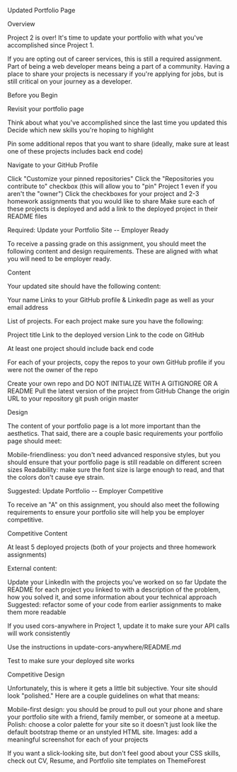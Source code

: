 Updated Portfolio Page


Overview

Project 2 is over! It's time to update your portfolio with what you've accomplished since Project 1.

If you are opting out of career services, this is still a required assignment. Part of being a web developer means being a part of a community. Having a place to share your projects is necessary if you're applying for jobs, but is still critical on your journey as a developer.


Before you Begin



Revisit your portfolio page


Think about what you've accomplished since the last time you updated this
Decide which new skills you're hoping to highlight



Pin some additional repos that you want to share (ideally, make sure at least one of these projects includes back end code)


Navigate to your GitHub Profile

Click "Customize your pinned repositories"
Click the "Repositories you contribute to" checkbox (this will allow you to "pin" Project 1 even if you aren't the "owner")
Click the checkboxes for your project and 2-3 homework assignments that you would like to share
Make sure each of these projects is deployed and add a link to the deployed project in their README files





Required: Update your Portfolio Site -- Employer Ready

To receive a passing grade on this assignment, you should meet the following content and design requirements. These are aligned with what you will need to be
employer ready.


Content

Your updated site should have the following content:


Your name
Links to your GitHub profile & LinkedIn page as well as your email address

List of projects. For each project make sure you have the following:


Project title
Link to the deployed version
Link to the code on GitHub


At least one project should include back end code

For each of your projects, copy the repos to your own GitHub profile if you were not the owner of the repo


Create your own repo and DO NOT INITIALIZE WITH A GITIGNORE OR A README
Pull the latest version of the project from GitHub
Change the origin URL to your repository
git push origin master





Design

The content of your portfolio page is a lot more important than the aesthetics. That said, there are a couple basic requirements your portfolio page should meet:


Mobile-friendliness: you don't need advanced responsive styles, but you should ensure that your portfolio page is still readable on different screen sizes
Readability: make sure the font size is large enough to read, and that the colors don't cause eye strain.



Suggested: Update Portfolio -- Employer Competitive

To receive an "A" on this assignment, you should also meet the following requirements
to ensure your portfolio site will help you be employer competitive.


Competitive Content


At least 5 deployed projects (both of your projects and three homework assignments)

External content:


Update your LinkedIn with the projects you've worked on so far
Update the README for each project you linked to with a description of the problem,
how you solved it, and some information about your technical approach
Suggested: refactor some of your code from earlier assignments to make them more readable



If you used cors-anywhere in Project 1, update it to make sure your API calls will work consistently


Use the instructions in update-cors-anywhere/README.md

Test to make sure your deployed site works





Competitive Design

Unfortunately, this is where it gets a little bit subjective. Your site should look
"polished." Here are a couple guidelines on what that means:


Mobile-first design: you should be proud to pull out your phone and share
your portfolio site with a friend, family member, or someone at a meetup.
Polish: choose a color palette for your site so it doesn't just look like
the default bootstrap theme or an unstyled HTML site.
Images: add a meaningful screenshot for each of your projects


If you want a slick-looking site, but don't feel good about your CSS skills,
check out CV, Resume, and Portfolio site templates on ThemeForest